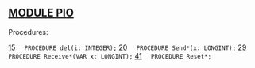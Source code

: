 
## [MODULE PIO](https://github.com/io-core/System/blob/main/PIO.Mod)

Procedures:

[15](https://github.com/io-core/System/blob/main/PIO.Mod#15) `  PROCEDURE del(i: INTEGER);`
[20](https://github.com/io-core/System/blob/main/PIO.Mod#20) `  PROCEDURE Send*(x: LONGINT);`
[29](https://github.com/io-core/System/blob/main/PIO.Mod#29) `  PROCEDURE Receive*(VAR x: LONGINT);`
[41](https://github.com/io-core/System/blob/main/PIO.Mod#41) `  PROCEDURE Reset*;`
